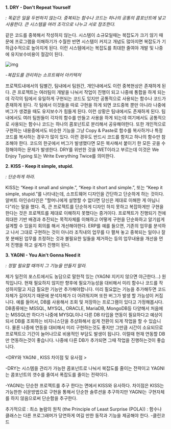**1. DRY - Don't Repeat Yourself** 

 

 *: 똑같은 일을 두번하지 않는다. 중복되는 함수나 코드는 하나의 공통의 콤포넌트에 넣고 사용한다. 큰 시스템을 여러 조각으로 나누고 서로 참조한다.*



 같은 코드를 중복해서 작성하지 않는다. 시스템이 소규모일때는 복잡도가 크기 않기 때문에 프로그램을 이해하기가 수월한 반면 시스템이 커지고 개념도 많아지면 복잡도가 기하급수적으로 높아지게 된다. 이런 시스템에서는 복잡도를 최대한 줄여야 개발 및 나중에 유지보수비용이 절감이 된다. 



![img](https://img1.daumcdn.net/thumb/R720x0.q80/?scode=mtistory&fname=http%3A%2F%2Fcfile8.uf.tistory.com%2Fimage%2F216A403A58DD98FE191618)

*-복잡도를 관리하는 소프트웨어 아키텍처*



 프로젝트내에서의 팀별간, 팀내에서 팀원간, 개인내에서도 이런 중복현상은 존재하게 된다. 큰 프로젝트는 여러팀이 개발을 나눠서 작업이 진행이 되고 나중에 통합을 하게 되는데 각각의 팀에서 유일하게 구현되는 코드도 있지만 공통적으로 사용되는 함수나 코드가 존재하게 된다. 각 팀에서 이것들을 따로 구현을 하게 되면 코드중복 뿐만 아니라 나중에 버그가 생겼을 때도 유지보수가 힘들게 된다. 이런 상황은 팀내에서도 존재하게 된다. 팀내에서도 여러 팀원들이 각자의 함수를 만들고 사용을 하게 되는데 여기에서도 공통적으로 사용되는 함수나 코드는 하나의 콤포넌트로 분리해서 공유해야한다. 또한 개인적으로 구현하는 내용중에서도 비슷한 기능을 그냥 Copy & Paste로 함수를 복사하거나 특정 코드를 복사하는 경우가 많이 있다. 이런 경우도 반드시 코드를 함치고 하나의 함수만 참조해야 한다. 코드의 한곳에서 버그가 발생했다면 모든 복사해서 붙이기 한 모든 곳을 수정해야하는 문제가 발생한다. DRY를 위반한 것을 WET이라고 부르는데 이것은 We Enjoy Typing 또는 Write Everything Twice를 의미한다. 







**2. KISS - Keep it simple, stupid.**



 *: 단순하게 하라.*



 KISS는 “Keep it small and simple.”, “Keep it short and simple.”, 또는 “Keep it simple, stupid.”를 나타내는데, 소프트웨어 디자인을 간단하고 단순하게 하는 것이다. 알버트 아인슈타인은 "할머니에게 설명할 수 없다면 당신은 제대로 이해한 게 아닙니다"라는 말을 했다. 즉, 큰 프로젝트를 단순하게 디자인 하지 못하고 복잡하게만 구현을 한다는 것은 프로젝트를 제대로 이해하지 못했다는 증거이다. 프로젝트가 진행되기 전에 최대한 기반 배경과 추진되는 목적자체를 이해하고 어떻게 구현을 단순화하고 알기쉽게 설계할 수 있을지 회의를 해서 개선해야한다. ERP를 예를 들으면, 기존의 업무를 분석하고 나서 그대로 구현하는 것이 아니라 조직내의 업무를 다 펼쳐 놓고 중복되는 일이나 잘 못 분배된 업무를 조정하는 것과 불필요한 일들을 제거하는 등의 업무내용을 개선을 먼저 진행을 하고 설계가 진행이 된다.







**3. YAGNI - You Ain't Gonna Need it**



  *: 정말 필요할 때까지 그 기능을 만들지 말라.*



 제가 일전의 포스트에서도 농담으로 말한적 있는 (YAGNI 지키지 않으면 야근한다...) 원칙입니다. 현재 필요하지 않지만 향후에 필요가능성을 대비해서 미리 함수나 코드를 작성하지말고 지금 필요한 기능만 추가해야합니다. 미리 필요없는 기능을 추가해두면 코드 자체가 길어지기 때문에 분석자체가 더 어려워지며 또한 버그가 발생 할 가능성이 커집니다. 예를 들어서, DB를 사용해서 조회 및 저장하는 프로그램이 있다고 가정해봅시다. DB종류에는 MSSQL, MYSQL, ORACLE, MariaDB, MongoDB등 다양해서 처음에는 MSSQL만 하다가 나중에 MYSQL이나 다른 DB 타입을 연동이 필요하다고 예상이 되서 DB를 조회하는 비지니스단을 추상화해서 쉽게 전환이 되게 작업을 할 수 있습니다. 물론 나중에 연동을 대비해서 미리 구현하는것도 좋지만 그만큼 시간이 소요되므로 프로젝트으 기간이 늘어나므로 비용적인 부담도 발생이 됩니다. 이럴때 현재 연동할 DB만 연동하는것이 좋습니다. 나중에 다른 DB가 추가되면 그때 작업을 진행하는것이 좋습니다.







<DRY와 YAGNI , KISS 차이점 및 유사점 > 



 -DRY는 시스템을 관리가 가능한 콤포넌트로 나눠서 복잡도를 줄이는 전략이고 YAGNI는 콤포넌트의 갯수를 줄여서 폭잡도를 줄이는 전략이다. 

 -YAGNI는 단순한 프로젝트를 추구 한다는 면에서 KISS와 유사하다. 차이점은 KISS는 가능한한 쉬운방법으로 구현을 통해서 단순한 솔루션을 추구하지만 YAGNI는 구현자체를 하지 않음으로써 단순함을 추구한다.





 추가적으로 : 최소 놀람의 원칙 (the Principle of Least Surprise (POLA)) : 함수나 클래스는 다른 프로그래머가 당연하게 여길 만한 동작과 기능을 제공해야 한다. -클린코드